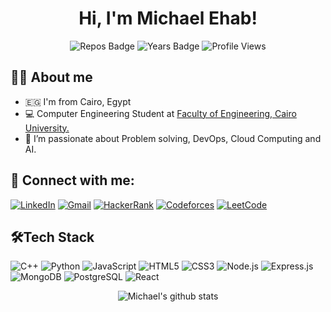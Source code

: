 <div align="center">

  # Hi, I'm Michael Ehab!
  ![Repos Badge](https://badges.pufler.dev/repos/michaelehab)
  ![Years Badge](https://badges.pufler.dev/years/michaelehab)
  ![Profile Views](https://komarev.com/ghpvc/?username=michaelehab&color=brightgreen)
  
</div>

## 👨‍💻 About me
  * 🇪🇬 I'm from Cairo, Egypt
  * 💻 Computer Engineering Student at <a href="http://eng.cu.edu.eg/">Faculty of Engineering, Cairo University.</a>
  * 💪 I’m passionate about Problem solving, DevOps, Cloud Computing and AI.


## 💬 Connect with me:

[![LinkedIn](https://img.shields.io/badge/LinkedIn-0077B5?style=for-the-badge&logo=linkedin&logoColor=white)](https://www.linkedin.com/in/michaelehab16/)
[![Gmail](https://img.shields.io/badge/Gmail-D14836?style=for-the-badge&logo=gmail&logoColor=white)](mailto:michael.ehab@hotmail.com)
[![HackerRank](https://img.shields.io/badge/-Hackerrank-2EC866?style=for-the-badge&logo=HackerRank&logoColor=white)](https://www.hackerrank.com/michaelehab)
[![Codeforces](https://img.shields.io/badge/Codeforces-445f9d?style=for-the-badge&logo=Codeforces&logoColor=white)](https://codeforces.com/profile/michaelehab)
[![LeetCode](https://img.shields.io/badge/LeetCode-000000?style=for-the-badge&logo=LeetCode&logoColor=#d16c06)](https://leetcode.com/michaelehab/)
  
## 🛠️Tech Stack
![C++](https://img.shields.io/badge/C%2B%2B-00599C?style=for-the-badge&logo=c%2B%2B&logoColor=white)
![Python](https://img.shields.io/badge/Python-14354C?style=for-the-badge&logo=python&logoColor=white)
![JavaScript](https://img.shields.io/badge/JavaScript-F7DF1E?style=for-the-badge&logo=javascript&logoColor=black)
![HTML5](https://img.shields.io/badge/HTML5-E34F26?style=for-the-badge&logo=html5&logoColor=white)
![CSS3](https://img.shields.io/badge/CSS3-1572B6?style=for-the-badge&logo=css3&logoColor=white)
![Node.js](https://img.shields.io/badge/Node.js-43853D?style=for-the-badge&logo=node.js&logoColor=white)
![Express.js](https://img.shields.io/badge/Express.js-404D59?style=for-the-badge)
![MongoDB](https://img.shields.io/badge/MongoDB-4EA94B?style=for-the-badge&logo=mongodb&logoColor=white)
![PostgreSQL](https://img.shields.io/badge/PostgreSQL-316192?style=for-the-badge&logo=postgresql&logoColor=white)
![React](https://img.shields.io/badge/React-20232A?style=for-the-badge&logo=react&logoColor=61DAFB)
</div>

<div align="center">

![Michael's github stats](https://github-readme-stats.vercel.app/api?username=michaelehab&show_icons=true&theme=merko)
  
</div>
